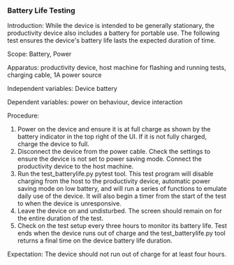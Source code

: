### Battery Life Testing
Introduction: While the device is intended to be generally stationary, the productivity device also includes a battery for portable use. The following test ensures the device's battery life lasts the expected duration of time.

Scope: Battery, Power

Apparatus: productivity device, host machine for flashing and running tests, charging cable, 1A power source

Independent variables: Device battery

Dependent variables: power on behaviour, device interaction

Procedure:

1. Power on the device and ensure it is at full charge as shown by the battery indicator in the top right of the UI. If it is not fully charged, charge the device to full.
2. Disconnect the device from the power cable. Check the settings to ensure the device is not set to power saving mode. Connect the productivity device to the host machine.
2. Run the test_batterylife.py pytest tool. This test program will disable charging from the host to the productivity device, automatic power saving mode on low battery, and will run a series of functions to emulate daily use of the device. It will also begin a timer from the start of the test to when the device is unresponsive.
3. Leave the device on and undisturbed. The screen should remain on for the entire duration of the test.
4. Check on the test setup every three hours to monitor its battery life. Test ends when the device runs out of charge and the test_batterylife.py tool returns a final time on the device battery life duration.

Expectation: The device should not run out of charge for at least four hours.

